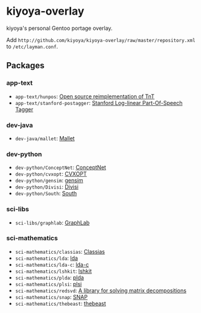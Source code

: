 # kiyoya-overlay

kiyoya's personal Gentoo portage overlay.

Add `http://github.com/kiyoya/kiyoya-overlay/raw/master/repository.xml` to
`/etc/layman.conf`.

## Packages

### app-text

* `app-text/hunpos`: [Open source reimplementation of TnT](https://github.com/halacsy/hunpos)
* `app-text/stanford-postagger`: [Stanford Log-linear Part-Of-Speech Tagger](http://nlp.stanford.edu/software/tagger.shtml)

### dev-java

* `dev-java/mallet`: [Mallet](http://mallet.cs.umass.edu/)

### dev-python

* `dev-python/ConceptNet`: [ConceptNet](http://csc.media.mit.edu/conceptnet)
* `dev-python/cvxopt`: [CVXOPT](http://abel.ee.ucla.edu/cvxopt/)
* `dev-python/gensim`: [gensim](http://nlp.fi.muni.cz/projekty/gensim/)
* `dev-python/Divisi`: [Divisi](http://csc.media.mit.edu/divisi)
* `dev-python/South`: [South](http://pypi.python.org/pypi/South)

### sci-libs

* `sci-libs/graphlab`: [GraphLab](http://www.graphlab.ml.cmu.edu/)

### sci-mathematics

* `sci-mathematics/classias`: [Classias](http://www.chokkan.org/software/classias/)
* `sci-mathematics/lda`: [lda](http://chasen.org/~daiti-m/dist/lda/)
* `sci-mathematics/lda-c`: [lda-c](http://www.cs.princeton.edu/~blei/lda-c/)
* `sci-mathematics/lshkit`: [lshkit](http://lshkit.sourceforge.net/)
* `sci-mathematics/plda`: [plda](http://code.google.com/p/plda/)
* `sci-mathematics/plsi`: [plsi](http://chasen.org/~taku/software/plsi/)
* `sci-mathematics/redsvd`: [A library for solving matrix decompositions](https://github.com/hillbig/redsvd)
* `sci-mathematics/snap`: [SNAP](http://snap-graph.sourceforge.net/)
* `sci-mathematics/thebeast`: [thebeast](http://code.google.com/p/thebeast/)
